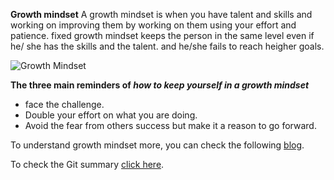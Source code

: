 **Growth mindset**
A growth mindset is when you have talent and skills and working on improving them by working on them using your effort and patience.
fixed growth mindset keeps the person in the same level even if he/ she has the skills and the talent. and he/she fails to reach heigher goals.

![Growth Mindset](https://www.scottbharris.com.au/assets/opengraph-images/Fixed-v-Growth.png)


**The three main reminders of _how to keep yourself in a growth mindset_**
- face the challenge.
- Double your effort on what you are doing.
- Avoid the fear from others success but make it a reason to go forward.

To understand growth mindset more, you can check the following [blog](https://www.atlassian.com/blog/inside-atlassian/growth-mindset). 

To check the Git summary [click here](https://lamisghanayem.github.io/Reading-notes/GitSummary).
